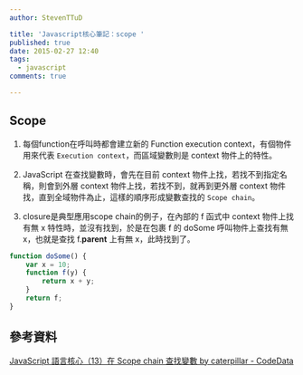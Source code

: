 ```yaml
---
author: StevenTTuD

title: 'Javascript核心筆記：scope '
published: true
date: 2015-02-27 12:40
tags:
  - javascript
comments: true

---
```


## Scope

1. 每個function在呼叫時都會建立新的 Function execution context，有個物件用來代表 `Execution context`，而區域變數則是 context 物件上的特性。

1. JavaScript 在查找變數時，會先在目前 context 物件上找，若找不到指定名稱，則會到外層 context 物件上找，若找不到，就再到更外層 context 物件找，直到全域物件為止，這樣的順序形成變數查找的 `Scope chain`。

1. closure是典型應用scope chain的例子，在內部的 f 函式中 context 物件上找有無 x 特性時，並沒有找到，於是在包裹 f 的 doSome 呼叫物件上查找有無 x，也就是查找 f.__parent__ 上有無 x，此時找到了。
```js
function doSome() {
    var x = 10;
    function f(y) {
        return x + y;
    }
    return f;
}
```

## 參考資料
[JavaScript 語言核心（13）在 Scope chain 查找變數 by caterpillar - CodeData](http://www.codedata.com.tw/javascript/essential-javascript-13-scope-chain/)